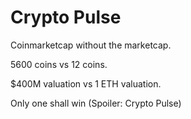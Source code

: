 # Crypto Pulse 
Coinmarketcap without the marketcap. 

5600 coins vs 12 coins. 

$400M valuation vs 1 ETH valuation. 

Only one shall win (Spoiler: Crypto Pulse)


